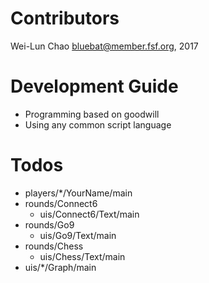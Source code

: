 Contributors
============
Wei-Lun Chao <bluebat@member.fsf.org>, 2017

Development Guide
=================
* Programming based on goodwill
* Using any common script language

Todos
=====
* players/*/YourName/main
* rounds/Connect6
	* uis/Connect6/Text/main
* rounds/Go9
	* uis/Go9/Text/main
* rounds/Chess
	* uis/Chess/Text/main
* uis/*/Graph/main
